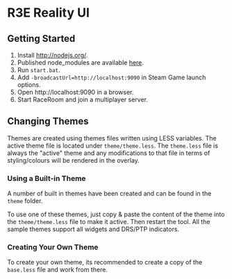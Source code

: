 # R3E Reality UI

## Getting Started
1. Install http://nodejs.org/.
2. Published node_modules are available [here](https://mega.nz/#!M85kHAxA!GSNKuIGWp7ZZBM7R9AB4jqhdyob1P7kdz4VYH4cJfAs).
3. Run `start.bat`.
4. Add `-broadcastUrl=http://localhost:9090` in Steam Game launch options.
5. Open http://localhost:9090 in a browser.
6. Start RaceRoom and join a multiplayer server.

## Changing Themes
Themes are created using themes files written using LESS variables. The active theme file is located under `theme/theme.less`.
The `theme.less` file is always the "active" theme and any modifications to that file in terms of styling/colours will be rendered in the overlay.

### Using a Built-in Theme
A number of built in themes have been created and can be found in the `theme` folder.

To use one of these themes, just copy & paste the content of the theme into the `theme/theme.less` file to make it active. Then restart the tool. All the sample themes support all widgets and DRS/PTP indicators.

### Creating Your Own Theme
To create your own theme, its recommended to create a copy of the `base.less` file and work from there.
